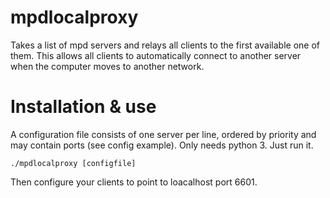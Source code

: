 mpdlocalproxy
=============

Takes a list of mpd servers and relays all clients to the first available one of them. This allows all clients to automatically connect to another server when the computer moves to another network.


Installation & use
==================

A configuration file consists of one server per line, ordered by priority and may contain ports (see config example).
Only needs python 3. Just run it.

	./mpdlocalproxy [configfile]

Then configure your clients to point to loacalhost port 6601.
